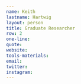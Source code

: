 ```yaml
---
name: Keith
lastname: Hartwig
layout: person
title: Graduate Researcher
row: 2
one-line: 
quote: 
website:
tools-materials:
email:
twitter:
instagram:
---
```

